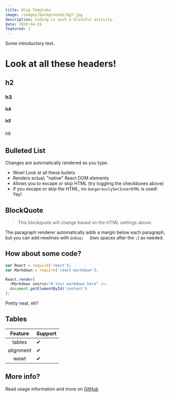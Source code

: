 ```yaml
---
title: Blog Template
image: /images/backgrounds/bg7.jpg
description: Coding is such a blissful activity.
date: 2020-04-16
featured: 1
---
```


Some introductory text.

# Look at all these headers!

## h2

### h3

#### h4

##### h5

###### h6

## Bulleted List
Changes are automatically rendered as you type.

* Wow! Look at all these bullets
* Renders actual, "native" React DOM elements
* Allows you to escape or skip HTML (try toggling the checkboxes above)
* If you escape or skip the HTML, no `dangerouslySetInnerHTML` is used! Yay!  

## BlockQuote

>  This blockquote will change based on the HTML settings above.  

The paragraph renderer automatically adds a margin below each paragraph, but you can add newlines with `&nbsp;  ` (two spaces after the `;`) as needed.  

## How about some code?

```js
var React = require('react');
var Markdown = require('react-markdown');

React.render(
  <Markdown source="# Your markdown here" />,
  document.getElementById('content')
);
```

Pretty neat, eh?

## Tables

| Feature   | Support |
| :-------: | ------- |
| tables    | ✔ |
| alignment | ✔ |
| wewt      | ✔ |

## More info?

Read usage information and more on [GitHub](https://github.com/remarkjs/react-markdown)